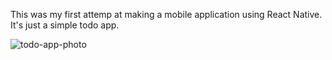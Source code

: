This was my first attemp at making a mobile application using React Native. It's just a simple todo app.

![todo-app-photo](https://github.com/giannisvrn/todo-mobile-app/assets/72665408/65e343ed-920b-465c-8383-333a4781089a)
